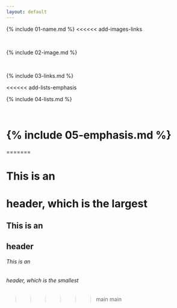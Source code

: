 ```yaml
---
layout: default
---
```


{% include 01-name.md %}
<<<<<< add-images-links

<br>

{% include 02-image.md %}

<br>

{% include 03-links.md %}

<<<<<< add-lists-emphasis
<br>

{% include 04-lists.md %}

<br>

{% include 05-emphasis.md %}
=======
=======
# This is an <h1> header, which is the largest
## This is an <h2> header
###### This is an <h6> header, which is the smallest
>>>>>> main
>>>>>> main
